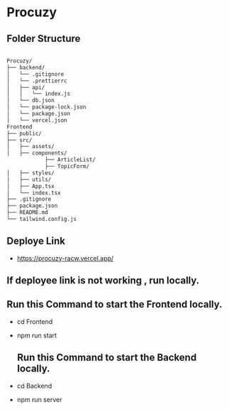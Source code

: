 # Procuzy
## Folder Structure
```bash

Procuzy/
├── backend/
│   └── .gitignore
│   └── .prettierrc
│   ├── api/
│   │   └── index.js
│   └── db.json
│   └── package-lock.json
│   └── package.json
│   └── vercel.json
Frontend
├── public/
├── src/
│   ├── assets/
│   ├── components/
            ├── ArticleList/
            ├── TopicForm/
│   ├── styles/
│   ├── utils/
│   ├── App.tsx
│   └── index.tsx
├── .gitignore
├── package.json
├── README.md
└── tailwind.config.js
```
## Deploye Link
- https://procuzy-racw.vercel.app/
## If deployee link is not working , run locally.

  ## Run this Command to start the Frontend locally.
  - cd Frontend
  - npm run start

    ## Run this Command to start the Backend locally.
   - cd Backend
  - npm run server

